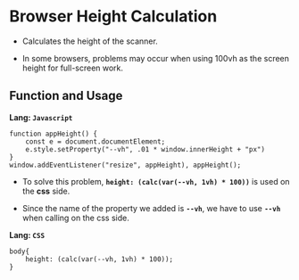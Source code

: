 # Browser Height Calculation

* Calculates the height of the scanner.

* In some browsers, problems may occur when using 100vh as the screen height for full-screen work.

## Function and Usage

**Lang:  `Javascript`**
```
function appHeight() {
    const e = document.documentElement;
    e.style.setProperty("--vh", .01 * window.innerHeight + "px")
}
window.addEventListener("resize", appHeight), appHeight();
```

* To solve this problem, **`height: (calc(var(--vh, 1vh) * 100))`** is used on the **css** side.

* Since the name of the property we added is **`--vh`**, we have to use **`--vh`** when calling on the css side.

**Lang:  `CSS`**

```
body{
    height: (calc(var(--vh, 1vh) * 100));
}
```